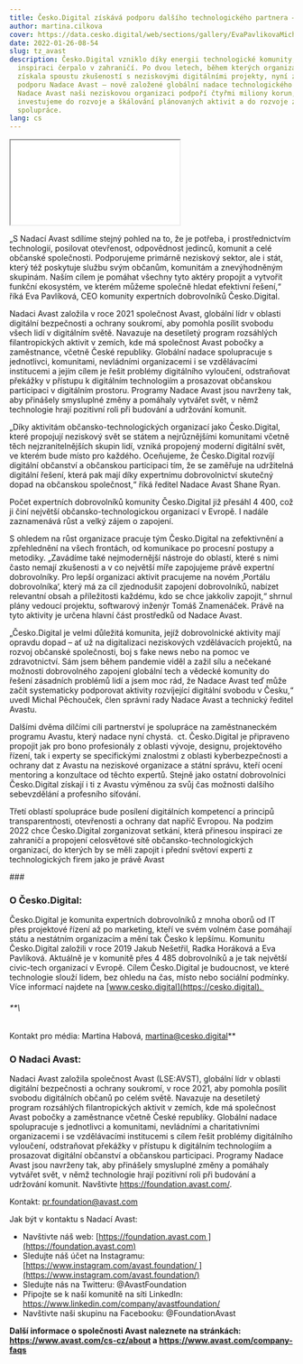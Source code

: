 ```yaml
---
title: Česko.Digital získává podporu dalšího technologického partnera – Nadace Avast
author: martina.cilkova
cover: https://data.cesko.digital/web/sections/gallery/EvaPavlikovaMichalPechoucek.jpg
date: 2022-01-26-08-54
slug: tz_avast
description: Česko.Digital vzniklo díky energii technologické komunity,
  inspiraci čerpalo v zahraničí. Po dvou letech, během kterých organizace
  získala spoustu zkušeností s neziskovými digitálními projekty, nyní získává
  podporu Nadace Avast – nově založené globální nadace technologického giganta.
  Nadace Avast naši neziskovou organizaci podpoří čtyřmi miliony korun, které
  investujeme do rozvoje a škálování plánovaných aktivit a do rozvoje zahraniční
  spolupráce.
lang: cs
---
```

<iframe width=“560” height=“315" src=“<https://www.youtube.com/embed/FovYqoMN3Qc>” title=“YouTube video player” frameborder=“0” allow=“accelerometer; autoplay; clipboard-write; encrypted-media; gyroscope; picture-in-picture” allowfullscreen></iframe>

<!--StartFragment-->

„S Nadací Avast sdílíme stejný pohled na to, že je potřeba, i prostřednictvím technologií, posilovat otevřenost, odpovědnost jedinců, komunit a celé občanské společnosti. Podporujeme primárně neziskový sektor, ale i stát, který též poskytuje službu svým občanům, komunitám a znevýhodněným skupinám. Naším cílem je pomáhat všechny tyto aktéry propojit a vytvořit funkční ekosystém, ve kterém můžeme společně hledat efektivní řešení,“ říká Eva Pavlíková, CEO komunity expertních dobrovolníků Česko.Digital.

<!--StartFragment-->

Nadaci Avast založila v roce 2021 společnost Avast, globální lídr v oblasti digitální bezpečnosti a ochrany soukromí, aby pomohla posílit svobodu všech lidí v digitálním světě. Navazuje na desetiletý program rozsáhlých filantropických aktivit v zemích, kde má společnost Avast pobočky a zaměstnance, včetně České republiky. Globální nadace spolupracuje s jednotlivci, komunitami, nevládními organizacemi i se vzdělávacími institucemi a jejím cílem je řešit problémy digitálního vyloučení, odstraňovat překážky v přístupu k digitálním technologiím a prosazovat občanskou participaci v digitálním prostoru. Programy Nadace Avast jsou navrženy tak, aby přinášely smysluplné změny a pomáhaly vytvářet svět, v němž technologie hrají pozitivní roli při budování a udržování komunit.

<!--EndFragment-->

„Díky aktivitám občansko-technologických organizací jako Česko.Digital, které propojují neziskový svět se státem a nejrůznějšími komunitami včetně těch nejzranitelnějších skupin lidí, vzniká propojený moderní digitální svět, ve kterém bude místo pro každého. Oceňujeme, že Česko.Digital rozvíjí digitální občanství a občanskou participaci tím, že se zaměřuje na udržitelná digitální řešení, která pak mají díky expertnímu dobrovolnictví skutečný dopad na občanskou společnost,“ říká ředitel Nadace Avast Shane Ryan.

Počet expertních dobrovolníků komunity Česko.Digital již přesáhl 4 400, což ji činí největší občansko-technologickou organizací v Evropě. I nadále zaznamenává růst a velký zájem o zapojení.

<!--StartFragment-->

S ohledem na růst organizace pracuje tým Česko.Digital na zefektivnění a zpřehlednění na všech frontách, od komunikace po procesní postupy a metodiky. „Zavádíme také nejmodernější nástroje do oblastí, které s nimi často nemají zkušenosti a v co největší míře zapojujeme právě expertní dobrovolníky. Pro lepší organizaci aktivit pracujeme na novém ‚Portálu dobrovolníka‘, který má za cíl zjednodušit zapojení dobrovolníků, nabízet relevantní obsah a příležitosti každému, kdo se chce jakkoliv zapojit,“ shrnul plány vedoucí projektu, softwarový inženýr Tomáš Znamenáček. Právě na tyto aktivity je určena hlavní část prostředků od Nadace Avast.

<!--StartFragment-->

„Česko.Digital je velmi důležitá komunita, jejíž dobrovolnické aktivity mají opravdu dopad – ať už na digitalizaci neziskových vzdělávacích projektů, na rozvoj občanské společnosti, boj s fake news nebo na pomoc ve zdravotnictví. Sám jsem během pandemie viděl a zažil sílu a nečekané možnosti dobrovolného zapojení globální tech a vědecké komunity do řešení zásadních problémů lidí a jsem moc rád, že Nadace Avast teď může začít systematicky podporovat aktivity rozvíjející digitální svobodu v Česku,“ uvedl Michal Pěchouček, člen správní rady Nadace Avast a technický ředitel Avastu.

<!--StartFragment-->

<!--StartFragment-->

Dalšími dvěma dílčími cíli partnerství je spolupráce na zaměstnaneckém programu Avastu, který nadace nyní chystá.  ct. Česko.Digital je připraveno propojit jak pro bono profesionály z oblasti vývoje, designu, projektového řízení, tak i experty se specifickými znalostmi z oblasti kyberbezpečnosti a ochrany dat z Avastu na neziskové organizace a státní správu, kteří ocení mentoring a konzultace od těchto expertů. Stejně jako ostatní dobrovolníci Česko.Digital získají i ti z Avastu výměnou za svůj čas možnosti dalšího sebevzdělání a profesního síťování.

<!--StartFragment-->

<!--StartFragment-->

Třetí oblastí spolupráce bude posílení digitálních kompetencí a principů transparentnosti, otevřenosti a ochrany dat napříč Evropou. Na podzim 2022 chce Česko.Digital zorganizovat setkání, která přinesou inspiraci ze zahraničí a propojení celosvětové sítě občansko-technologických organizací, do kterých by se měli zapojit i přední světoví experti z technologických firem jako je právě Avast

<!--EndFragment-->

\###

<!--StartFragment-->

### O Česko.Digital:

Česko.Digital je komunita expertních dobrovolníků z mnoha oborů od IT přes projektové řízení až po marketing, kteří ve svém volném čase pomáhají státu a nestátním organizacím a mění tak Česko k lepšímu. Komunitu Česko.Digital založili v roce 2019 Jakub Nešetřil, Radka Horáková a Eva Pavlíková. Aktuálně je v komunitě přes 4 485 dobrovolníků a je tak největší civic-tech organizací v Evropě. Cílem Česko.Digital je budoucnost, ve které technologie slouží lidem, bez ohledu na čas, místo nebo sociální podmínky. Více informací najdete na [www.cesko.digital](https://cesko.digital). 

###### **\
Kontakt pro média: Martina Habová, martina@cesko.digital**

<!--EndFragment-->

<!--StartFragment-->

### O Nadaci Avast:

Nadaci Avast založila společnost Avast (LSE:AVST), globální lídr v oblasti digitální bezpečnosti a ochrany soukromí, v roce 2021, aby pomohla posílit svobodu digitálních občanů po celém světě. Navazuje na desetiletý program rozsáhlých filantropických aktivit v zemích, kde má společnost Avast pobočky a zaměstnance včetně České republiky. Globální nadace spolupracuje s jednotlivci a komunitami, nevládními a charitativními organizacemi i se vzdělávacími institucemi s cílem řešit problémy digitálního vyloučení, odstraňovat překážky v přístupu k digitálním technologiím a prosazovat digitální občanství a občanskou participaci. Programy Nadace Avast jsou navrženy tak, aby přinášely smysluplné změny a pomáhaly vytvářet svět, v němž technologie hrají pozitivní roli při budování a udržování komunit. Navštivte <https://foundation.avast.com/>.

Kontakt: pr.foundation@avast.com 

Jak být v kontaktu s Nadací Avast:

* Navštivte náš web: [https://foundation.avast.com ](https://foundation.avast.com)
* Sledujte náš účet na Instagramu: [https://www.instagram.com/avast.foundation/ ](https://www.instagram.com/avast.foundation/)
* Sledujte nás na Twitteru: @AvastFoundation
* Připojte se k naší komunitě na síti LinkedIn: <https://www.linkedin.com/company/avastfoundation/>
* Navštivte naši skupinu na Facebooku: @FoundationAvast

**Další informace o společnosti Avast naleznete na stránkách: https://www.avast.com/cs-cz/about a <https://www.avast.com/company-faqs>**

<!--EndFragment-->

<!--EndFragment-->

<!--EndFragment-->

<!--EndFragment-->

<!--EndFragment-->

<!--EndFragment-->

<!--EndFragment-->

<!--EndFragment-->

<!--EndFragment-->

<!--EndFragment-->